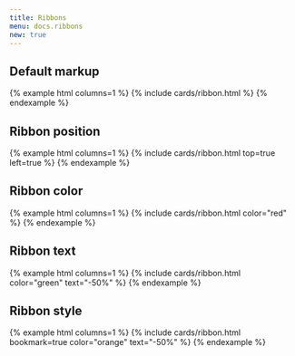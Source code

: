 ```yaml
---
title: Ribbons
menu: docs.ribbons
new: true
---
```


## Default markup

{% example html columns=1 %}
{% include cards/ribbon.html %}
{% endexample %}

## Ribbon position

{% example html columns=1 %}
{% include cards/ribbon.html top=true left=true %}
{% endexample %}

## Ribbon color

{% example html columns=1 %}
{% include cards/ribbon.html color="red" %}
{% endexample %}

## Ribbon text

{% example html columns=1 %}
{% include cards/ribbon.html color="green" text="-50%" %}
{% endexample %}

## Ribbon style

{% example html columns=1 %}
{% include cards/ribbon.html bookmark=true color="orange" text="-50%" %}
{% endexample %}
